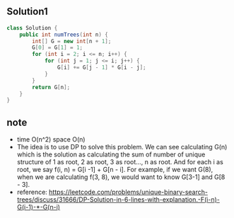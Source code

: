 ## Solution1
``` java
class Solution {
    public int numTrees(int n) {
        int[] G = new int[n + 1];
        G[0] = G[1] = 1;
        for (int i = 2; i <= n; i++) {
            for (int j = 1; j <= i; j++) {
                G[i] += G[j - 1] * G[i - j];
            }
        }
        return G[n];
    }
}
```

## note
* time O(n^2) space O(n)
* The idea is to use DP to solve this problem. We can see calculating G(n) which is the solution as calculating the sum of 
number of unique structure of 1 as root, 2 as root, 3 as root..., n as root. And for each i as root, we say 
f(i, n) = G[i -1] + G[n - i]. For example, if we want G(8), when we are calculating f(3, 8), we would want to know G[3-1] and
G[8 - 3].
* reference: https://leetcode.com/problems/unique-binary-search-trees/discuss/31666/DP-Solution-in-6-lines-with-explanation.-F(i-n)-G(i-1)-*-G(n-i)
